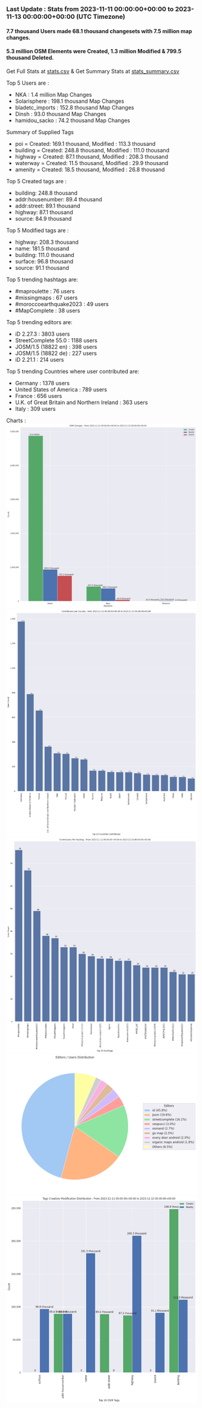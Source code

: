 ### Last Update : Stats from 2023-11-11 00:00:00+00:00 to 2023-11-13 00:00:00+00:00 (UTC Timezone)

#### 7.7 thousand Users made 68.1 thousand changesets with 7.5 million map changes.
#### 5.3 million OSM Elements were Created, 1.3 million Modified & 799.5 thousand Deleted.
Get Full Stats at [stats.csv](/stats/Global/Daily/stats.csv)
 & Get Summary Stats at [stats_summary.csv](/stats/Global/Daily/stats_summary.csv)

Top 5 Users are : 
- NKA : 1.4 million Map Changes
- Solarisphere : 198.1 thousand Map Changes
- bladetc_imports : 152.8 thousand Map Changes
- Dinsh : 93.0 thousand Map Changes
- hamidou_sacko : 74.2 thousand Map Changes

Summary of Supplied Tags
- poi = Created: 169.1 thousand, Modified : 113.3 thousand
- building = Created: 248.8 thousand, Modified : 111.0 thousand
- highway = Created: 87.1 thousand, Modified : 208.3 thousand
- waterway = Created: 11.5 thousand, Modified : 29.9 thousand
- amenity = Created: 18.5 thousand, Modified : 26.8 thousand


Top 5 Created tags are :
- building: 248.8 thousand
- addr:housenumber: 89.4 thousand
- addr:street: 89.1 thousand
- highway: 87.1 thousand
- source: 84.9 thousand


Top 5 Modified tags are :
- highway: 208.3 thousand
- name: 181.5 thousand
- building: 111.0 thousand
- surface: 96.8 thousand
- source: 91.1 thousand


Top 5 trending hashtags are:
- #maproulette : 76 users
- #missingmaps : 67 users
- #moroccoearthquake2023 : 49 users
- #MapComplete : 38 users


Top 5 trending editors are:
- iD 2.27.3 : 3803 users
- StreetComplete 55.0 : 1188 users
- JOSM/1.5 (18822 en) : 398 users
- JOSM/1.5 (18822 de) : 227 users
- iD 2.21.1 : 214 users


Top 5 trending Countries where user contributed are:
- Germany : 1378 users
- United States of America : 789 users
- France : 656 users
- U.K. of Great Britain and Northern Ireland : 363 users
- Italy : 309 users


 Charts : 
![Alt text](./stats_osm_changes.png) 
![Alt text](./stats_users_per_country.png) 
![Alt text](./stats_users_per_hashtag.png) 
![Alt text](./stats_editors_pie_chart.png) 
![Alt text](./stats_tags.png) 
